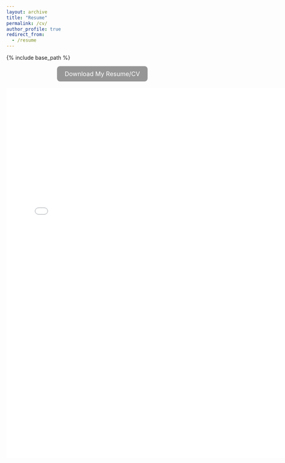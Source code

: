 ```yaml
---
layout: archive
title: "Resume"
permalink: /cv/
author_profile: true
redirect_from:
  - /resume
---
```


{% include base_path %}
<div style="text-align: center;">
  <a href="/files/KhanhPhan_Resume.pdf" download style="
    background-color:rgb(150, 150, 150);
    color: white;
    padding: 10px 20px;
    border-radius: 8px;
    text-decoration: none;
    font-size: 16px;
    display: inline-block;
    transition: background-color 0.3s ease;
  ">
    Download My Resume/CV
  </a>
</div>
<br>
<embed src="/files/KhanhPhan_Resume.pdf" width="750" height="970" 
 type="application/pdf">

<!-- Education
======
* Ph.D in Version Control Theory, GitHub University, 2018 (expected)
* M.S. in Jekyll, GitHub University, 2014
* B.S. test

Work experience
======
* Spring 2024: Academic Pages Collaborator
  * GitHub University
  * Duties includes: Updates and improvements to template
  * Supervisor: The Users

* Fall 2015: Research Assistant
  * GitHub University
  * Duties included: Merging pull requests
  * Supervisor: Professor Hub

* Summer 2015: Research Assistant
  * GitHub University
  * Duties included: Tagging issues
  * Supervisor: Professor Git
  
Skills
======
* Skill 1
* Skill 2
  * Sub-skill 2.1
  * Sub-skill 2.2
  * Sub-skill 2.3
* Skill 3

Publications
======
  <ul>{% for post in site.publications reversed %}
    {% include archive-single-cv.html %}
  {% endfor %}</ul>
  
Talks
======
  <ul>{% for post in site.talks reversed %}
    {% include archive-single-talk-cv.html  %}
  {% endfor %}</ul>
  
Teaching
======
  <ul>{% for post in site.teaching reversed %}
    {% include archive-single-cv.html %}
  {% endfor %}</ul>
  
Service and leadership
======
* Currently signed in to 43 different slack teams -->
